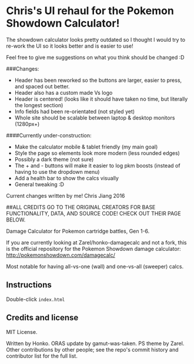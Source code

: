 Chris's UI rehaul for the Pokemon Showdown Calculator!
=======================

The showdown calculator looks pretty outdated so I thought I would try to re-work the UI so it looks better and is easier to use!

Feel free to give me suggestions on what you think should be changed :D

###Changes:
* Header has been reworked so the buttons are larger, easier to press, and spaced out better.
* Header also has a custom made Vs logo
* Header is centered! (looks like it should have taken no time, but literally the longest section)
* Info fields had been re-orientated (not styled yet)
* Whole site should be scalable between laptop & desktop monitors (1280px+)

####Currently under-construction:
* Make the calculator mobile & tablet friendly (my main goal)
* Style the page so elements look more modern (less rounded edges)
* Possibly a dark theme (not sure)
* The + and - buttons will make it easier to log pkm boosts (instead of having to use the dropdown menu)
* Add a health bar to show the calcs visually
* General tweaking :D

Current changes written by me! Chris Jiang 2016

##ALL CREDITS GO TO THE ORIGINAL CREATORS FOR BASE FUNCTIONALITY, DATA, AND SOURCE CODE! CHECK OUT THEIR PAGE BELOW.


Damage Calculator for Pokemon cartridge battles, Gen 1-6.

If you are currently looking at Zarel/honko-damagecalc and not a fork, this
is the official repository for the Pokemon Showdown damage calculator:
http://pokemonshowdown.com/damagecalc/

Most notable for having all-vs-one (wall) and one-vs-all (sweeper) calcs.


Instructions
------------

Double-click `index.html`


Credits and license
-------------------

MIT License.

Written by Honko. ORAS update by gamut-was-taken. PS theme by Zarel. Other
contributions by other people; see the repo's commit history and contributor
list for the full list.
